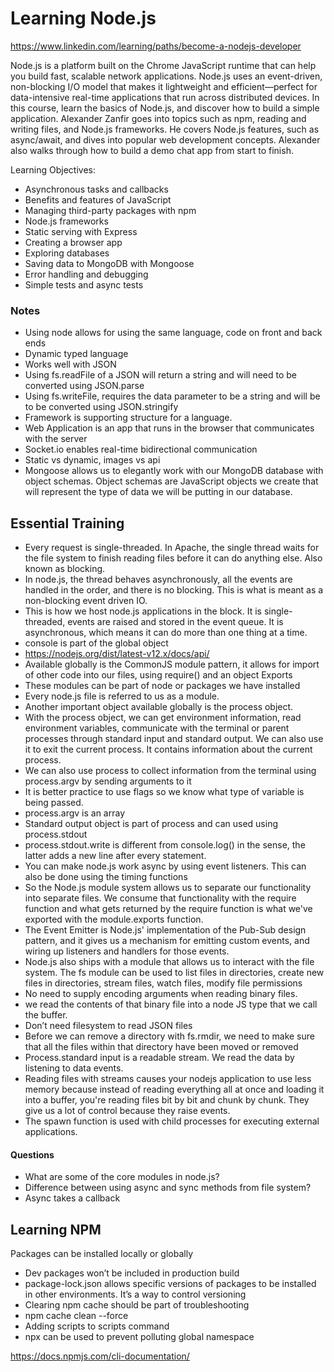 # Learning Node.js
https://www.linkedin.com/learning/paths/become-a-nodejs-developer

Node.js is a platform built on the Chrome JavaScript runtime that can help you build fast, scalable network applications. Node.js uses an event-driven, non-blocking I/O model that makes it lightweight and efficient—perfect for data-intensive real-time applications that run across distributed devices. In this course, learn the basics of Node.js, and discover how to build a simple application. Alexander Zanfir goes into topics such as npm, reading and writing files, and Node.js frameworks. He covers Node.js features, such as async/await, and dives into popular web development concepts. Alexander also walks through how to build a demo chat app from start to finish.

Learning Objectives:
- Asynchronous tasks and callbacks
- Benefits and features of JavaScript
- Managing third-party packages with npm
- Node.js frameworks
- Static serving with Express
- Creating a browser app
- Exploring databases
- Saving data to MongoDB with Mongoose
- Error handling and debugging
- Simple tests and async tests

### Notes
- Using node allows for using the same language, code on front and back ends
- Dynamic typed language
- Works well with JSON
- Using fs.readFile of a JSON will return a string and will need to be converted using JSON.parse
- Using fs.writeFile, requires the data parameter to be a string and will be to be converted using JSON.stringify
- Framework is supporting structure for a language. 
- Web Application is an app that runs in the browser that communicates with the server
- Socket.io enables real-time bidirectional communication
- Static vs dynamic, images vs api
- Mongoose allows us to elegantly work with our MongoDB database with object schemas. Object schemas are JavaScript objects we create that will represent the type of data we will be putting in our database.

## Essential Training
- Every request is single-threaded. In Apache, the single thread waits for the file system to finish reading files before it can do anything else. Also known as blocking.
- In node.js, the thread behaves asynchronously, all the events are handled in the order, and there is no blocking. This is what is meant as a non-blocking event driven IO. 
- This is how we host node.js applications in the block. It is single-threaded, events are raised and stored in the event queue. It is asynchronous, which means it can do more than one thing at a time. 
- console is part of the global object
- https://nodejs.org/dist/latest-v12.x/docs/api/	
- Available globally is the CommonJS module pattern, it allows for import of other code into our files, using require() and an object Exports
- These modules can be part of node or packages we have installed
- Every node.js file is referred to us as a module.
- Another important object available globally is the process object. 
- With the process object, we can get environment information, read environment variables, communicate with the terminal or parent processes through standard input and standard output. We can also use it to exit the current process.  It contains information about the current process.
- We can also use process to collect information from the terminal using process.argv by sending arguments to it
- It is better practice to use flags so we know what type of variable is being passed. 
- process.argv is an array
- Standard output object is part of process and can used using process.stdout
- process.stdout.write is different from console.log() in the sense, the latter adds a new line after every statement. 
- You can make node.js work async by using event listeners. This can also be done using the timing functions
- So the Node.js module system allows us to separate our functionality into separate files. We consume that functionality with the require function and what gets returned by the require function is what we've exported with the module.exports function.
- The Event Emitter is Node.js' implementation of the Pub-Sub design pattern, and it gives us a mechanism for emitting custom events, and wiring up listeners and handlers for those events. 
- Node.js also ships with a module that allows us to interact with the file system. The fs module can be used to list files in directories, create new files in directories, stream files, watch files, modify file permissions
- No need to supply encoding arguments when reading binary files.
- we read the contents of that binary file into a node JS type that we call the buffer.
- Don’t need filesystem to read JSON files
- Before we can remove a directory with fs.rmdir, we need to make sure that all the files within that directory have been moved or removed
- Process.standard input is a readable stream. We read the data by listening to data events.
- Reading files with streams causes your nodejs application to use less memory because instead of reading everything all at once and loading it into a buffer, you're reading files bit by bit and chunk by chunk. They give us a lot of control because they raise events.
- The spawn function is used with child processes for executing external applications.	

#### Questions
- What are some of the core modules in node.js?
- Difference between using async and sync methods from file system?
- Async takes a callback

## Learning NPM

Packages can be installed locally or globally
- Dev packages won’t be included in production build
- package-lock.json allows specific versions of packages to be installed in other environments. It’s a way to control versioning 
- Clearing npm cache should be part of troubleshooting
- npm cache clean --force
- Adding scripts to scripts command
- npx can be used to prevent polluting global namespace

https://docs.npmjs.com/cli-documentation/

